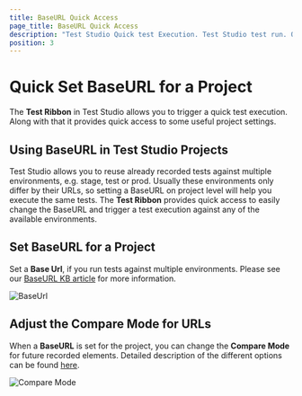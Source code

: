 ```yaml
---
title: BaseURL Quick Access
page_title: BaseURL Quick Access
description: "Test Studio Quick test Execution. Test Studio test run. Quick access the BaseURL. Quick Set BaseURL on project level. "
position: 3
---
```

# Quick Set BaseURL for a Project

The **Test Ribbon** in Test Studio allows you to trigger a quick test execution. Along with that it provides quick access to some useful project settings.

## Using BaseURL in Test Studio Projects

Test Studio allows you to reuse already recorded tests against multiple environments, e.g. stage, test or prod. Usually these environments only differ by their URLs, so setting a BaseURL on project level will help you execute the same tests. The **Test Ribbon** provides quick access to easily change the BaseURL and trigger a test execution against any of the available environments.

## Set BaseURL for a Project

Set a **Base Url**, if you run tests against multiple environments. Please see our <a href="/knowledge-base/test-execution-kb/base-url" target="_blank">BaseURL KB article</a> for more information.

![BaseUrl][12]

## Adjust the Compare Mode for URLs

When a **BaseURL** is set for the project, you can change the **Compare Mode** for future recorded elements. Detailed description of the different options can be found <a href="/features/project-settings/recording-options#elements-page-compare-mode" target="_blank">here</a>.

![Compare Mode][13]

[12]: /img/automated-tests/test-execution/quick-run-baseurl/fig12.png
[13]: /img/automated-tests/test-execution/quick-run-baseurl/fig13.png

